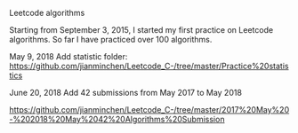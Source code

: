 Leetcode algorithms 

Starting from September 3, 2015, I started my first practice on Leetcode algorithms. So far I have practiced over 100 algorithms. 


 
May 9, 2018
Add statistic folder:
https://github.com/jianminchen/Leetcode_C-/tree/master/Practice%20statistics

June 20, 2018
Add 42 submissions from May 2017 to May 2018

https://github.com/jianminchen/Leetcode_C-/tree/master/2017%20May%20-%202018%20May%2042%20Algorithms%20Submission




